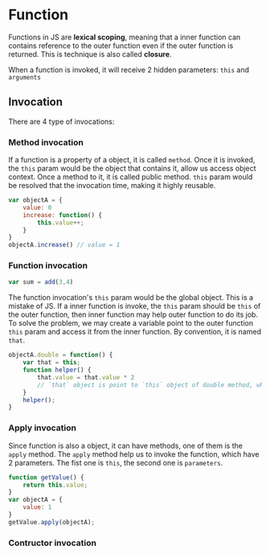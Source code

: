 # Function

Functions in JS are **lexical scoping**, meaning that a inner function can contains reference to the outer function even if the outer function is returned. This is technique is also called **closure**.

When a function is invoked, it will receive 2 hidden parameters: `this` and `arguments`

## Invocation

There are 4 type of invocations:

### Method invocation

If a function is a property of a object, it is called `method`. 
Once it is invoked, the `this` param would be the object that contains it, allow us access object context. Once a method to it, it is called public method. 
`this` param would be resolved that the invocation time, making it highly reusable.

```js
var objectA = {
    value: 0
    increase: function() {
        this.value++;
    }
}
objectA.increase() // value = 1
```

### Function invocation

```js
var sum = add(3,4)
```

The function invocation's `this` param would be the global object. 
This is a mistake of JS. If a inner function is invoke, the `this` param should be `this` of the outer function, then inner function may help outer function to do its job.
To solve the problem, we may create a variable point to the outer function `this` param and access it from the inner function. By convention, it is named `that`.

```js
objectA.double = function() {
    var that = this;
    function helper() {
        that.value = that.value * 2 
        // `that` object is point to `this` object of double method, which point to objectA
    }
    helper();
}
```

### Apply invocation

Since function is also a object, it can have methods, one of them is the `apply` method.
The `apply` method help us to invoke the function, which have 2 parameters. The fist one is `this`, the second one is `parameters`.

```js
function getValue() {
    return this.value;
}
var objectA = {
    value: 1
}
getValue.apply(objectA);
```

### Contructor invocation